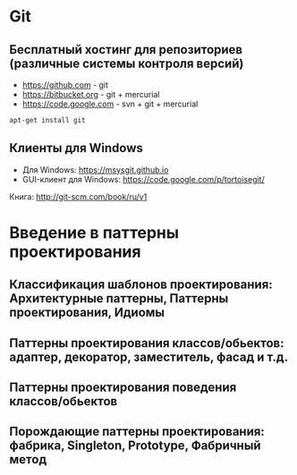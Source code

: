 ﻿Git
===

Бесплатный хостинг для репозиториев (различные системы контроля версий)
-----------------------------------------------------------------------
* https://github.com - git
* https://bitbucket.org - git + mercurial
* https://code.google.com - svn + git + mercurial

``` bash
apt-get install git
```

Клиенты для Windows
-------------------
* Для Windows: https://msysgit.github.io
* GUI-клиент для Windows: https://code.google.com/p/tortoisegit/

Книга: http://git-scm.com/book/ru/v1

Введение в паттерны проектирования 
==================================

Классификация шаблонов проектирования: Архитектурные паттерны, Паттерны проектирования, Идиомы 
----------------------------------------------------------------------------------------------

Паттерны проектирования классов/обьектов: адаптер, декоратор, заместитель, фасад и т.д. 
---------------------------------------------------------------------------------------

Паттерны проектирования поведения классов/обьектов 
--------------------------------------------------

Порождающие паттерны проектирования: фабрика, Singleton, Prototype, Фабричный метод 
-----------------------------------------------------------------------------------